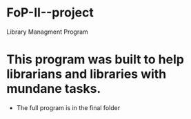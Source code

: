 # FoP-II--project
Library Managment Program
# This program was built to help librarians and libraries with mundane tasks.
- The full program is in the final folder
